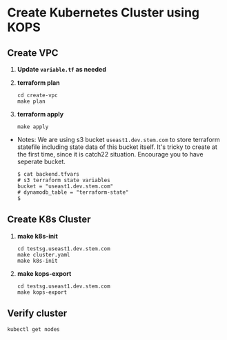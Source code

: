 # Create Kubernetes Cluster using KOPS

## Create VPC
1. **Update `variable.tf` as needed**

1.  **terraform plan**

    ```
    cd create-vpc
    make plan
    ```
1. **terraform apply**
    ```
    make apply
    ```
* Notes: 
    We are using s3 bucket `useast1.dev.stem.com` to store terraform statefile including state data of this bucket itself.  It's tricky to create at the first time, since it is catch22 situation. Encourage you to have seperate bucket.

    ```
    $ cat backend.tfvars 
    # s3 terraform state variables
    bucket = "useast1.dev.stem.com"
    # dynamodb_table = "terraform-state"
   $
   ```
## Create K8s Cluster

1. **make k8s-init**
   
   ```
   cd testsg.useast1.dev.stem.com
   make cluster.yaml
   make k8s-init
   ```

1. **make kops-export**
    ```
    cd testsg.useast1.dev.stem.com
    make kops-export
    ```
## Verify cluster

    
    kubectl get nodes
    